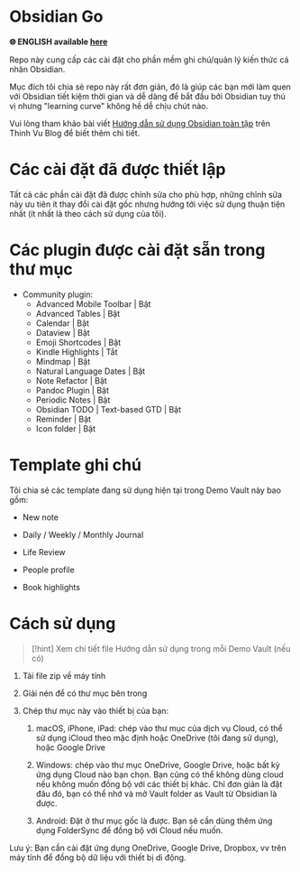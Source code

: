 # Obsidian Go
****🌐 ENGLISH available [here](https://github.com/thinh-vu/obsidian-pre-config/blob/main/README-En.md)****

Repo này cung cấp các cài đặt cho phần mềm ghi chú/quản lý kiến thức cá nhân Obsidian. 

Mục đích tôi chia sẻ repo này rất đơn giản, đó là giúp các bạn mới làm quen với Obsidian tiết kiệm thời gian và dễ dàng để bắt đầu bởi Obsidian tuy thú vị nhưng "learning curve" không hề dễ chịu chút nào.

Vui lòng tham khảo bài viết [Hướng dẫn sử dụng Obsidian toàn tập](https://thinhvu.com/2023/01/29/huong-dan-su-dung-obsidian-toan-tap/) trên Thinh Vu Blog để biết thêm chi tiết.

# Các cài đặt đã được thiết lập

Tất cả các phần cài đặt đã được chỉnh sửa cho phù hợp, những chỉnh sửa này ưu tiên ít thay đổi cài đặt gốc nhưng hướng tới việc sử dụng thuận tiện nhất (ít nhất là theo cách sử dụng của tôi).

# Các plugin được cài đặt sẵn trong thư mục

- Community plugin:
  - Advanced Mobile Toolbar | Bật
  - Advanced Tables | Bật
  - Calendar | Bật
  - Dataview | Bật
  - Emoji Shortcodes | Bật
  - Kindle Highlights | Tắt
  - Mindmap | Bật
  - Natural Language Dates | Bật
  - Note Refactor | Bật
  - Pandoc Plugin | Bật
  - Periodic Notes | Bật
  - Obsidian TODO | Text-based GTD | Bật
  - Reminder | Bật
  - Icon folder | Bật
# Template ghi chú

Tôi chia sẻ các template đang sử dụng hiện tại trong Demo Vault này bao gồm:

- New note

- Daily / Weekly / Monthly Journal

- Life Review

- People profile

- Book highlights

# Cách sử dụng

>[!hint] Xem chi tiết file Hướng dẫn sử dụng trong mỗi Demo Vault (nếu có)

1. Tải file zip về máy tính

2. Giải nén để có thư mục bên trong

3. Chép thư mục này vào thiết bị của bạn:
   
   1. macOS, iPhone, iPad: chép vào thư mục của dịch vụ Cloud, có thể sử dụng iCloud theo mặc định hoặc OneDrive (tôi đang sử dụng), hoặc Google Drive
   
   2. Windows: chép vào thư mục OneDrive, Google Drive, hoặc bất kỳ ứng dụng Cloud nào bạn chọn. Bạn cũng có thể không dùng cloud nếu không muốn đồng bộ với các thiết bị khác. Chỉ đơn giản là đặt đâu đó, bạn có thể nhớ và mở Vault folder as Vault từ Obsidian là được.
   
   3. Android: Đặt ở thư mục gốc là được. Bạn sẽ cần dùng thêm ứng dụng FolderSync để đồng bộ với Cloud nếu muốn.

Lưu ý: Bạn cần cài đặt ứng dụng OneDrive, Google Drive, Dropbox, vv trên máy tính để đồng bộ dữ liệu với thiết bị di động.
